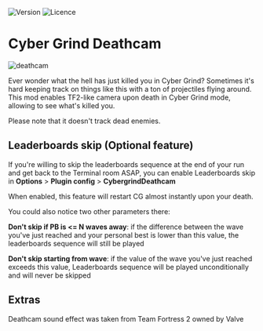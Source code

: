 ![Version](https://img.shields.io/github/v/release/Flazhik/CybergrindDeathcam)
![Licence](https://img.shields.io/github/license/Flazhik/CybergrindDeathcam)

# Cyber Grind Deathcam

![deathcam](https://github.com/Flazhik/CybergrindDeathcam/assets/2077991/8c520929-bc84-4800-985c-097289590482)

Ever wonder what the hell has just killed you in Cyber Grind? Sometimes it's hard keeping track on things like this with a ton of projectiles flying around.
This mod enables TF2-like camera upon death in Cyber Grind mode, allowing to see what's killed you.

Please note that it doesn't track dead enemies.

## Leaderboards skip (Optional feature)
If you're willing to skip the leaderboards sequence at the end of your run and get back to the Terminal room ASAP,
you can enable Leaderboards skip in **Options** > **Plugin config** > **CybergrindDeathcam**

When enabled, this feature will restart CG almost instantly upon your death.

You could also notice two other parameters there:

**Don't skip if PB is <= N waves away**: if the difference between the wave you've just reached and your personal best is
lower than this value, the leaderboards sequence will still be played

**Don't skip starting from wave**: if the value of the wave you've just reached exceeds this value,
Leaderboards sequence will be played unconditionally and will never be skipped

## Extras
Deathcam sound effect was taken from Team Fortress 2 owned by Valve
